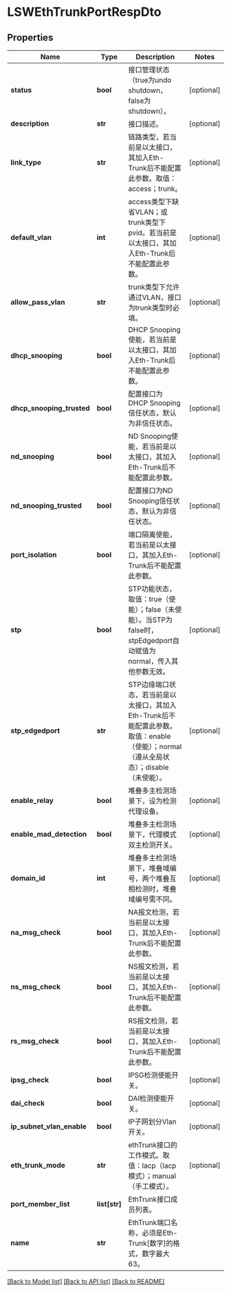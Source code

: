 # LSWEthTrunkPortRespDto

## Properties
Name | Type | Description | Notes
------------ | ------------- | ------------- | -------------
**status** | **bool** | 接口管理状态（true为undo shutdown，false为shutdown）。 | [optional] 
**description** | **str** | 接口描述。 | [optional] 
**link_type** | **str** | 链路类型，若当前是以太接口，其加入Eth-Trunk后不能配置此参数。取值：access；trunk。 | [optional] 
**default_vlan** | **int** | access类型下缺省VLAN；或trunk类型下pvid。若当前是以太接口，其加入Eth-Trunk后不能配置此参数。 | [optional] 
**allow_pass_vlan** | **str** | trunk类型下允许通过VLAN，接口为trunk类型时必填。 | [optional] 
**dhcp_snooping** | **bool** | DHCP Snooping使能，若当前是以太接口，其加入Eth-Trunk后不能配置此参数。 | [optional] 
**dhcp_snooping_trusted** | **bool** | 配置接口为DHCP Snooping信任状态，默认为非信任状态。 | [optional] 
**nd_snooping** | **bool** | ND Snooping使能，若当前是以太接口，其加入Eth-Trunk后不能配置此参数。 | [optional] 
**nd_snooping_trusted** | **bool** | 配置接口为ND Snooping信任状态，默认为非信任状态。 | [optional] 
**port_isolation** | **bool** | 端口隔离使能，若当前是以太接口，其加入Eth-Trunk后不能配置此参数。 | [optional] 
**stp** | **bool** | STP功能状态，取值：true（使能）；false（未使能）。当STP为false时，stpEdgedport自动赋值为normal，传入其他参数无效。 | [optional] 
**stp_edgedport** | **str** | STP边缘端口状态，若当前是以太接口，其加入Eth-Trunk后不能配置此参数。取值：enable（使能）；normal（遵从全局状态）；disable（未使能）。 | [optional] 
**enable_relay** | **bool** | 堆叠多主检测场景下，设为检测代理设备。 | [optional] 
**enable_mad_detection** | **bool** | 堆叠多主检测场景下，代理模式双主检测开关。 | [optional] 
**domain_id** | **int** | 堆叠多主检测场景下，堆叠域编号，两个堆叠互相检测时，堆叠域编号需不同。 | [optional] 
**na_msg_check** | **bool** | NA报文检测，若当前是以太接口，其加入Eth-Trunk后不能配置此参数。 | [optional] 
**ns_msg_check** | **bool** | NS报文检测，若当前是以太接口，其加入Eth-Trunk后不能配置此参数。 | [optional] 
**rs_msg_check** | **bool** | RS报文检测，若当前是以太接口，其加入Eth-Trunk后不能配置此参数。 | [optional] 
**ipsg_check** | **bool** | IPSG检测使能开关。 | [optional] 
**dai_check** | **bool** | DAI检测使能开关。 | [optional] 
**ip_subnet_vlan_enable** | **bool** | IP子网划分Vlan开关。 | [optional] 
**eth_trunk_mode** | **str** | ethTrunk接口的工作模式。取值：lacp（lacp模式）；manual（手工模式）。 | [optional] 
**port_member_list** | **list[str]** | EthTrunk接口成员列表。 | 
**name** | **str** | EthTrunk端口名称，必须是Eth-Trunk[数字]的格式，数字最大63。 | 

[[Back to Model list]](../README.md#documentation-for-models) [[Back to API list]](../README.md#documentation-for-api-endpoints) [[Back to README]](../README.md)


